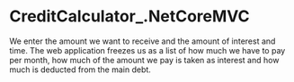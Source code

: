# CreditCalculator_.NetCoreMVC
We enter the amount we want to receive and the amount of interest and time. The web application freezes us as a list of how much we have to pay per month, how much of the amount we pay is taken as interest and how much is deducted from the main debt.
